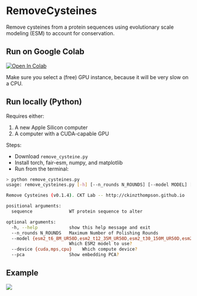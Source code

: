 # RemoveCysteines
Remove cysteines from a protein sequences using evolutionary scale modeling (ESM) to account for conservation.

## Run on Google Colab 
<a href="https://colab.research.google.com/github/ckinzthompson/removecysteines/blob/main/remove_cysteines.ipynb" target="_parent"><img src="https://colab.research.google.com/assets/colab-badge.svg" alt="Open In Colab"/></a>

Make sure you select a (free) GPU instance, because it will be very slow on a CPU.


## Run locally (Python)
Requires either:
1. A new Apple Silicon computer
2. A computer with a CUDA-capable GPU

Steps:
* Download `remove_cysteine.py`
* Install torch, fair-esm, numpy, and matplotlib
* Run from the terminal:

```bash
> python remove_cysteines.py
usage: remove_cysteines.py [-h] [--n_rounds N_ROUNDS] [--model MODEL] [--device DEVICE] [--pca] sequence

Remove Cysteines (v0.1.4). CKT Lab -- http://ckinzthompson.github.io

positional arguments:
  sequence              WT protein sequence to alter

optional arguments:
  -h, --help            show this help message and exit
  --n_rounds N_ROUNDS   Maximum Number of Polishing Rounds
  --model {esm2_t6_8M_UR50D,esm2_t12_35M_UR50D,esm2_t30_150M_UR50D,esm2_t33_650M_UR50D,esm2_t36_3B_UR50D,esm2_t48_15B_UR50D}
                        Which ESM2 model to use?
  --device {cuda,mps,cpu}    Which compute device?
  --pca                 Show embedding PCA?
```

## Example
![](https://github.com/ckinzthompson/removecysteines/assets/17210418/373f905b-8bb3-40cd-9615-dc55ee903143)
